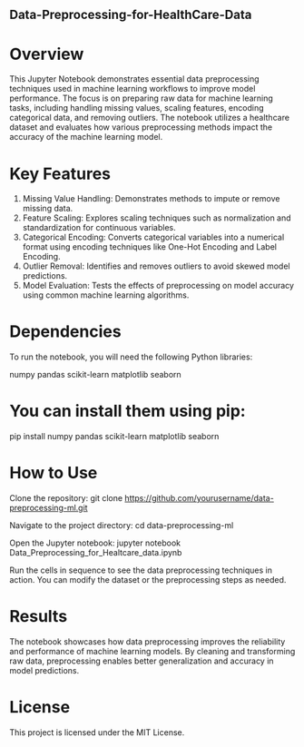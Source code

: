 ## Data-Preprocessing-for-HealthCare-Data

# Overview
This Jupyter Notebook demonstrates essential data preprocessing techniques used in machine learning workflows to improve model performance. The focus is on preparing raw data for machine learning tasks, including handling missing values, scaling features, encoding categorical data, and removing outliers. The notebook utilizes a healthcare dataset and evaluates how various preprocessing methods impact the accuracy of the machine learning model.

# Key Features
1. Missing Value Handling: Demonstrates methods to impute or remove missing data.
2. Feature Scaling: Explores scaling techniques such as normalization and standardization for continuous variables.
3. Categorical Encoding: Converts categorical variables into a numerical format using encoding techniques like One-Hot Encoding and Label Encoding.
4. Outlier Removal: Identifies and removes outliers to avoid skewed model predictions.
5. Model Evaluation: Tests the effects of preprocessing on model accuracy using common machine learning algorithms.
   
# Dependencies

To run the notebook, you will need the following Python libraries:

numpy
pandas
scikit-learn
matplotlib
seaborn

# You can install them using pip:

pip install numpy pandas scikit-learn matplotlib seaborn

# How to Use

Clone the repository:
git clone https://github.com/yourusername/data-preprocessing-ml.git

Navigate to the project directory:
cd data-preprocessing-ml

Open the Jupyter notebook:
jupyter notebook Data_Preprocessing_for_Healtcare_data.ipynb

Run the cells in sequence to see the data preprocessing techniques in action. You can modify the dataset or the preprocessing steps as needed.

# Results
The notebook showcases how data preprocessing improves the reliability and performance of machine learning models. By cleaning and transforming raw data, preprocessing enables better generalization and accuracy in model predictions.

# License
This project is licensed under the MIT License.
